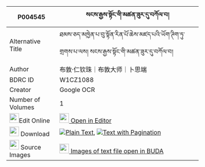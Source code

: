 |P004545|སངས་རྒྱས་སྟོང་གི་མཚན་ཟུར་དུ་བཀོལ་བ། 
| --- | --- 
|Alternative Title |ཐམས་ཅད་མཁྱེན་པ་བུ་སྟོན་རིན་པོ་ཆེས་མཛད་པའི་ཡོག་ཊིག་ཏུ་གྲགས་པ་ལས། སངས་རྒྱས་སྟོང་གི་མཚན་ཟུར་དུ་བཀོལ་བ།
|Author| 布敦·仁钦珠｜布敦大师｜卜思端
|BDRC ID | W1CZ1088
|Creator | Google OCR
|Number of Volumes| 1
|<img width="25" src="https://img.icons8.com/color/25/000000/edit-property.png">Edit Online| [<img width="25" src="https://avatars.githubusercontent.com/u/45091458?s=200&v=4"> Open in Editor](http://editor.openpecha.org/P004545)
|<img width="25" src="https://img.icons8.com/fluent/48/000000/download-2.png"/>  Download | [![](https://img.icons8.com/color/20/000000/txt.png)Plain Text](https://github.com/Openpecha/P004545/releases/download/v1/sangye_tong_gi_tsen_zur_du_kol_plain_P004545.zip), [![](https://img.icons8.com/color/20/000000/txt.png)Text with Pagination](https://github.com/Openpecha/P004545/releases/download/v1/sangye_tong_gi_tsen_zur_du_kol_pages_P004545.zip)
|<img width="25" src="https://img.icons8.com/plasticine/100/000000/pictures-folder.png"/>  Source Images | [<img width="25" src="https://library.bdrc.io/icons/BUDA-small.svg"> Images of text file open in BUDA](https://library.bdrc.io/show/bdr:W1CZ1088)